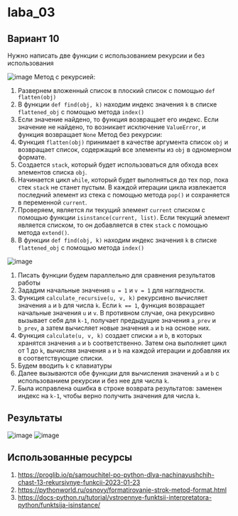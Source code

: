 # laba_03
## Вариант 10
Нужно написать две функции с использованием рекурсии и без использования

![image](https://github.com/ban-tyan/laba_03/assets/145260845/e1b3b31f-3df5-4426-baf8-6a1132468b47)
Метод с рекурсией:
1. Развернем вложенный список в плоский список с помощью `def flatten(obj)`
2. В функции `def find(obj, k)` находим индекс значения `k` в списке `flattened_obj` с помощью метода `index()`
3. Если значение найдено, то функция возвращает его индекс. Если значение не найдено, то возникает исключение `ValueError`, и функция возвращает `None`
Метод без рекурсии:
1. Функция `flatten(obj)` принимает в качестве аргумента список `obj` и возвращает список, содержащий все элементы из `obj` в одномерном формате.
2. Cоздается `stack`, который будет использоваться для обхода всех элементов списка `obj`.
3. Начинается цикл `while`, который будет выполняться до тех пор, пока стек `stack` не станет пустым. В каждой итерации цикла извлекается последний элемент из стека с помощью метода `pop()` и сохраняется в переменной `current`.
4. Проверяем, является ли текущий элемент `current` списком с помощью функции `isinstance(current, list)`. Если текущий элемент является списком, то он добавляется в стек `stack` с помощью метода `extend()`.
5. В функции `def find(obj, k)` находим индекс значения `k` в списке `flattened_obj` с помощью метода `index()`


![image](https://github.com/ban-tyan/laba_03/assets/145260845/65708864-989f-4394-afdc-7c5365ad5e81)
1. Писать функции будем параллельно для сравнения результатов работы
2. Зададим начальные значения `u = 1` и `v = 1` для наглядности.
3. Функция `calculate_recursive(u, v, k)` рекурсивно вычисляет значения `a` и `b` для числа `k`. Если `k == 1`, функция возвращает начальные значения `u` и `v`. В противном случае, она рекурсивно вызывает себя для `k-1`, получает предыдущие значения `a_prev` и `b_prev`, а затем вычисляет новые значения `a` и `b` на основе них.
4. Функция `calculate(u, v, k)` создает списки `a` и `b`, в которых хранятся значения `a` и `b` соответственно. Затем она выполняет цикл от 1 до `k`, вычисляя значения `a` и `b` на каждой итерации и добавляя их в соответствующие списки.
5. Будем вводить `k` с клавиатуры
6. Далее вызываются обе функции для вычисления значений `a` и `b` с использованием рекурсии и без нее для числа `k`.
7. Была исправлена ошибка в строке возврата результатов: заменен индекс на `k-1`, чтобы верно получить значения для числа `k`.

## Результаты
![image](https://github.com/ban-tyan/laba_03/assets/145260845/5cf75a8a-81b1-4ed6-961e-52eec7269738)
![image](https://github.com/ban-tyan/laba_03/assets/145260845/bf965d24-83b0-49cc-a135-61632fcd7086)

## Использованные ресурсы 
1. https://proglib.io/p/samouchitel-po-python-dlya-nachinayushchih-chast-13-rekursivnye-funkcii-2023-01-23
2. https://pythonworld.ru/osnovy/formatirovanie-strok-metod-format.html
3. https://docs-python.ru/tutorial/vstroennye-funktsii-interpretatora-python/funktsija-isinstance/



